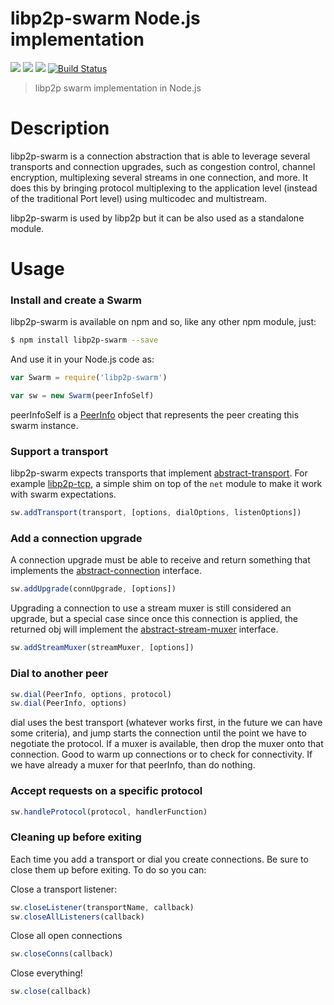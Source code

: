libp2p-swarm Node.js implementation
=================================

[![](https://img.shields.io/badge/made%20by-Protocol%20Labs-blue.svg?style=flat-square)](http://ipn.io) [![](https://img.shields.io/badge/project-IPFS-blue.svg?style=flat-square)](http://ipfs.io/) [![](https://img.shields.io/badge/freenode-%23ipfs-blue.svg?style=flat-square)](http://webchat.freenode.net/?channels=%23ipfs) [![Build Status](https://img.shields.io/travis/diasdavid/node-ipfs-swarm/master.svg?style=flat-square)](https://travis-ci.org/diasdavid/node-ipfs-swarm)

> libp2p swarm implementation in Node.js

# Description

libp2p-swarm is a connection abstraction that is able to leverage several transports and connection upgrades, such as congestion control, channel encryption, multiplexing several streams in one connection, and more. It does this by bringing protocol multiplexing to the application level (instead of the traditional Port level) using multicodec and multistream.

libp2p-swarm is used by libp2p but it can be also used as a standalone module.

# Usage

### Install and create a Swarm

libp2p-swarm is available on npm and so, like any other npm module, just:

```bash
$ npm install libp2p-swarm --save
```

And use it in your Node.js code as:

```JavaScript
var Swarm = require('libp2p-swarm')

var sw = new Swarm(peerInfoSelf)
```

peerInfoSelf is a [PeerInfo](https://github.com/diasdavid/node-peer-info) object that represents the peer creating this swarm instance.

### Support a transport

libp2p-swarm expects transports that implement [abstract-transport](https://github.com/diasdavid/abstract-transport). For example [libp2p-tcp](https://github.com/diasdavid/node-libp2p-tcp), a simple shim on top of the `net` module to make it work with swarm expectations.

```JavaScript
sw.addTransport(transport, [options, dialOptions, listenOptions])
```

### Add a connection upgrade

A connection upgrade must be able to receive and return something that implements the [abstract-connection](https://github.com/diasdavid/abstract-connection) interface.

```JavaScript
sw.addUpgrade(connUpgrade, [options])
```

Upgrading a connection to use a stream muxer is still considered an upgrade, but a special case since once this connection is applied, the returned obj will implement the [abstract-stream-muxer](https://github.com/diasdavid/abstract-stream-muxer) interface.

```JavaScript
sw.addStreamMuxer(streamMuxer, [options])
```

### Dial to another peer

```JavaScript
sw.dial(PeerInfo, options, protocol)
sw.dial(PeerInfo, options) 
```

dial uses the best transport (whatever works first, in the future we can have some criteria), and jump starts the connection until the point we have to negotiate the protocol. If a muxer is available, then drop the muxer onto that connection. Good to warm up connections or to check for connectivity. If we have already a muxer for that peerInfo, than do nothing.

### Accept requests on a specific protocol

```JavaScript
sw.handleProtocol(protocol, handlerFunction)
```

### Cleaning up before exiting

Each time you add a transport or dial you create connections. Be sure to close
them up before exiting. To do so you can:

Close a transport listener:

```js
sw.closeListener(transportName, callback)
sw.closeAllListeners(callback)
```

Close all open connections

```js
sw.closeConns(callback)
```

Close everything!

```js
sw.close(callback)
```
